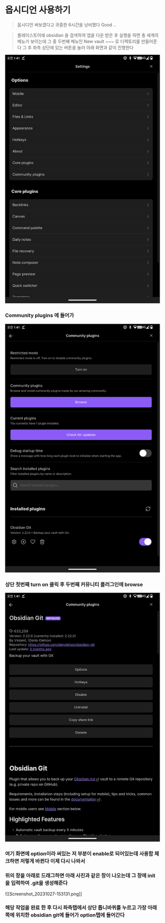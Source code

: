 #  옵시디언 사용하기

>  옵시디언 써보겠다고 귀중한 6시간을 낭비했다
>  Good ..

>  플레이스토어에 obsidian 을 검색하여 앱을 다운 받은 후
>  실행을 하면 총 세계의 메뉴가 보이는데 그 중 두번째 메뉴인
>  New vault ~~~ 로 디렉토리를 만들어준다
>  그 후 좌측 상단에 있는 버튼을 눌러 아래 화면과 같이 진행한다


<img src="howToOpsidian/1.png">

### Community plugins 에 들어가

<img src="./howToOpsidian/2.png">

###  상단 첫번째 turn on 클릭 후 두번째 커뮤니티 플러그인에 browse



<img src="./howToOpsidian/3.png">

### 여기 화면에 option이라 써있는 저 부분이 enable로 되어있는데 사용함 체크하면 저렇게 바뀐다 이제 다시 나와서

### 위의 창을 아래로 드래그하면 아래 사진과 같은 창이 나오는데 그 창에 init을 입력하여 .git을 생성해준다

![[Screenshot_20231027-153131.png]]

### 해당 작업을 완료 한 후 다시 좌측탭에서 상단 톱니바퀴를 누르고 가장 아래쪽에 위치한 obsidian git에 들어가 option탭에 들어간다

